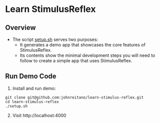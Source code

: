 # Learn StimulusReflex

## Overview

* The script [setup.sh](./setup.sh) serves two purposes:
    * It generates a demo app that showcases the core features of StimulusReflex.
    * Its contents show the minimal development steps you will need to follow to create a simple app that uses StimulusReflex.

## Run Demo Code

1. Install and run demo:

```
git clone git@github.com:johnreitano/learn-stimulus-reflex.git
cd learn-stimulus-reflex
./setup.sh
```

2. Visit http://localhost:4000


